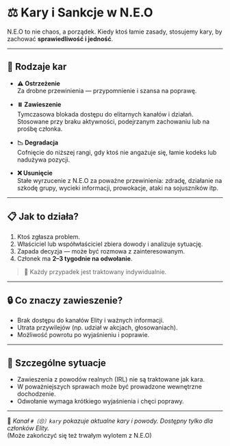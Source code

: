 # ⚖️ Kary i Sankcje w N.E.O

N.E.O to nie chaos, a porządek. Kiedy ktoś łamie zasady, stosujemy kary, by zachować **sprawiedliwość i jedność**.

---

## 🚫 Rodzaje kar

- **⚠️ Ostrzeżenie**  
  Za drobne przewinienia — przypomnienie i szansa na poprawę.

- **⏸️ Zawieszenie**  
  Tymczasowa blokada dostępu do elitarnych kanałów i działań.  
  Stosowane przy braku aktywności, podejrzanym zachowaniu lub na prośbę członka.

- **📉 Degradacja**  
  Cofnięcie do niższej rangi, gdy ktoś nie angażuje się, łamie kodeks lub nadużywa pozycji.

- **❌ Usunięcie**  
  Stałe wyrzucenie z N.E.O za poważne przewinienia: zdradę, działanie na szkodę grupy, wycieki informacji, prowokacje, ataki na sojuszników itp.

---

## 📋 Jak to działa?

1. Ktoś zgłasza problem.  
2. Właściciel lub współwłaściciel zbiera dowody i analizuje sytuację.  
3. Zapada decyzja — może być rozmowa z zainteresowanym.  
4. Członek ma **2–3 tygodnie na odwołanie**.

> 🧠 Każdy przypadek jest traktowany indywidualnie.

---

## 🔒 Co znaczy zawieszenie?

- Brak dostępu do kanałów Elity i ważnych informacji.  
- Utrata przywilejów (np. udział w akcjach, głosowaniach).  
- Możliwość powrotu po wyjaśnieniu i poprawie.

---

## 🧩 Szczególne sytuacje

- Zawieszenia z powodów realnych (IRL) nie są traktowane jak kara.  
- W poważniejszych sprawach może być prowadzone wewnętrzne dochodzenie.  
- Odwołanie wymaga krótkiego wyjaśnienia i chęci poprawy.

---

📌 *Kanał `#〔😣〕kary` pokazuje aktualne kary i powody. Dostępny tylko dla członków Elity.*  
(Może zakończyć się też trwałym wylotem z N.E.O)
